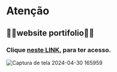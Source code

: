 # Atenção

## 🚧🚧website portifolio🚧🚧

### Clique [neste LINK](https://meu-portifolio-rho-eight.vercel.app/), para ter acesso.

![Captura de tela 2024-04-30 165959](https://github.com/GustavopDev/Meu-Portifolio/assets/129010670/8b585edb-f420-4880-ac4e-5122da240f98)

